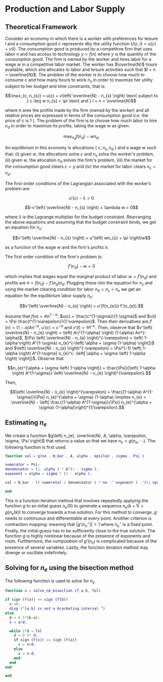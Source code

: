 # Production and Labor Supply
## Theoretical Framework
Consider an economy in which there is a worker with preferences
for leisure $l$ and a consumption good $c$ represente dby the utility function $U(c,l) = u(c) + v(l)$. The
consumption good is produced by a competitive firm that uses labor $n$ and has access to technology $y = f(n)$ where $y$ is the quantity of the consumption good. The firm is owned by the worker
and hires labor for a wage $w$ in a competitive labor market. The worker has $\overline{N}$ hours available, which she
allocates to labor and leisure activities such that $l + n = \overline{N}$. The problem of the worker is to choose how
much to consume c and how many hours to work $n_{s}$ in order to maxmize her utility subject to her budget
and time constraints, that is:
```math
\max_{c, n_{s}} = u(c) + v\left( \overline{N} - n_{s} \right) \text{ subject to } c \leq w n_{s} + \pi \text{ and } l + n = \overline{N}
```
where $\pi$ aree the profits made by the firm (owned by the worker) and all relative prices are expressed in
terms of the consumption good (i.e. the price of $c$ is 1 ). The problem of the firm is to choose how much
labor to hire $n_{d}$ in order to maximize its profits, taking the wage $w$ as given:
```math
\max_{n_{d}} f\left( n_{d} \right) - wn_{d}.
```
An equilibrium in this economy is allocations { $c, n_{s}, n_{d}$ } and a wage $w$ such that: (i) given $w$, the allocations solve $c$ and $n_{s}$ solve the worker's problem, (ii) given $w$, the allocation $n_{d}$ solves the firm's problem, (iii) the market for the consumption good clears $c=y$ and (iv) the market for labor clears $n_{s} = n_{d}$.

The first-order conditions of the Lagrangian associated with the worker’s problem are:
```math
u'(c) - \lambda = 0
```
```math
-v'\left( \overline{N} - n_{s} \right) + \lambda w = 0
```
where $\lambda$ is the Lagrange multiplier for the budget constraint. Rearranging the above equations and
assuming that the budget constraint binds, we get an equation for $n_{s}$:
```math
v'\left( \overline{N} - n_{s} \right) = u'\left( wn_{s} + \pi \right)w
```
as a function of the wage $w$ and the firm's profits $\pi$.

The first order condition of the firm's problem is:
```math
f'(n_{d}) - w = 0
```
which implies that wages equal the marginal product of labor $w = f'(n_{d})$ and profits are $\pi = f(n_{d}) - f'(n_{d}) n_{d}$. Plugging these into the equation for $n_{s}$ and using the market clearing condition for labor $n_{d} = n_{s} = n_{e}$ we get an equation for the equilibrium labor supply $n_{e}$:
```math
v'\left( \overline{N} - n_{e} \right) = u'(f(n_{e})) f'(n_{e}).
```
Assume that $f(n) = An^{1-\alpha}$, $u(c) = \frac{c^{1-\sigma}}{1-\sigma}$ and $v(l) = \Psi \frac{l^{1-\varepsilon}}{1-\varepsilon}$. Then their derivatives are $f'(n) = \left( 1-\alpha \right)An^{-\alpha}$, $u'(c) = c^{-\sigma}$ and $v'(l) = \Psi l^{-\varepsilon}$. Then, observe that $v'\left( \overline{N} - n_{e} \right) = \left( An^{1-\alpha} \right) (1-\alpha) An^{-\alpha}$, $\Psi \left( \overline{N} - n_{e} \right)^{-\varepsilon} = \left( 1-\alpha \right) A^{1-\sigma} n_{e}^{-\left[ \alpha + \sigma (1-\alpha) \right]}$ and $\left( \overline{N} - n_{e} \right)^{-\varepsilon} = \Psi^{-1} \left( 1-\alpha \right) A^{1-\sigma} n_{e}^{- \left[ \alpha + \sigma \left( 1-\alpha \right) \right]}$. Observe that
```math
n_{e}^{\alpha + \sigma \left( 1-\alpha \right)} = \frac{\Psi}{\left( 1-\alpha \right) A^{1-\sigma}} \left( \overline{N} - n_{e} \right)^{\varepsilon}.
```
Then,
```math
\left( \overline{N} - n_{e} \right)^{\varepsilon} = \frac{(1-\alpha) A^{1-\sigma}}{\Psi} n_{e}^{\alpha + \sigma} (1-\alpha) \implies n_{e} = \overline{N} - \left[ \frac{(1-\alpha) A^{1-\sigma}}{\Psi} n_{e}^{\alpha + \sigma} (1-\alpha)\right]^{1/\varepsilon}.
```
## Estimating $n_{e}$
We create a function $g\left( n_{e}, \overline{N}, A, \alpha, \varepsilon, \sigma, \Psi \right)$ that returns a value so that we have $n_{e} = g(n_{e}, \cdots)$. The following function is first used.
```matlab
function val = g(ne , N_bar , A, alpha , epsilon , sigma , Psi )

numerator = Psi;
denominator = (1- alpha ) * A^(1 - sigma );
exponent = alpha + sigma * (1 - alpha );

val = N_bar - (( numerator / denominator ) * ne .^ exponent ) .^(1/ epsilon );

end
```
This is a function iteration method that involves repeatedly applying the function $g$ to an initial guess $n_{e}(0)$ to generate a sequence $n_{e}(k+1) = g(n_{e}(k))$ to converge towards a true solution. For this method to converge, $g$ needs to continuous and differentiable at every point. Another criterion is contraction mapping: meaning that $\left| g'\left( n_{e}^{\star} \right) \right| <1$ where $n^\star_{e}$ is a fixed point. Finally, the initial guess
has to be sufficiently close to the true solution. The function $g$ is highly nonlinear because of the presence of exponents and roots. Furthermore, the computation
of $g'(n_{e})$ is complicated because of the presence of several variables. Lastly, the function iteration method may diverge or
oscillate indefinitely.


## Solving for $n_{e}$ using the bisection method
The following function is used to solve for $n_{e}$
```matlab
function x = solve_ne_bisection (f,a,b, Tol)

if sign (f(a)) == sign (f(b))
  x =0;
  disp (’[a,b] is not a bracketing interval ’)
else
  d = 0.5*(b-a);
  x = a+d;

  while 2*d > Tol
    d = 0.5* d;
    if sign (f(x)) == sign (f(a))
      x = x+d;
    else
      x = x-d;
    end
  end
end

end
```












